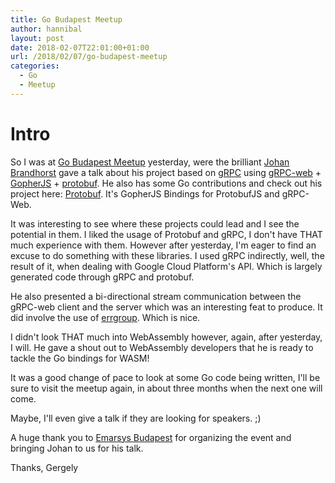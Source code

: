 ```yaml
---
title: Go Budapest Meetup
author: hannibal
layout: post
date: 2018-02-07T22:01:00+01:00
url: /2018/02/07/go-budapest-meetup
categories:
  - Go
  - Meetup
---
```


# Intro

So I was at [Go Budapest Meetup](https://www.meetup.com/go-budapest) yesterday, were the brilliant [Johan Brandhorst](https://jbrandhorst.com/) gave a talk about his project based on [gRPC](https://grpc.io/) using [gRPC-web](https://github.com/improbable-eng/grpc-web) + [GopherJS](https://github.com/gopherjs/gopherjs) + [protobuf](https://github.com/google/protobuf). He also has some Go contributions and check out his project here: [Protobuf](https://github.com/johanbrandhorst/protobuf). It's GopherJS Bindings for ProtobufJS and gRPC-Web.

It was interesting to see where these projects could lead and I see the potential in them. I liked the usage of Protobuf and gRPC, I don't have THAT much experience with them. However after yesterday, I'm eager to find an excuse to do something with these libraries. I used gRPC indirectly, well, the result of it, when dealing with Google Cloud Platform's API. Which is largely generated code through gRPC and protobuf.

He also presented a bi-directional stream communication between the gRPC-web client and the server which was an interesting feat to produce. It did involve the use of [errgroup](https://godoc.org/golang.org/x/sync/errgroup). Which is nice.

I didn't look THAT much into WebAssembly however, again, after yesterday, I will. He gave a shout out to WebAssembly developers that he is ready to tackle the Go bindings for WASM!

It was a good change of pace to look at some Go code being written, I'll be sure to visit the meetup again, in about three months when the next one will come.

Maybe, I'll even give a talk if they are looking for speakers. ;)

A huge thank you to [Emarsys Budapest](https://www.emarsys.com/en/about-us/) for organizing the event and bringing Johan to us for his talk.

Thanks,
Gergely